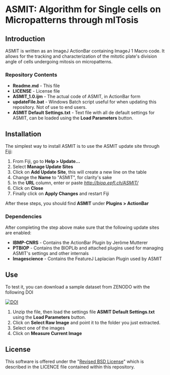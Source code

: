 # ASMIT: Algorithm for Single cells on Micropatterns through mITosis

## Introduction

ASMIT is written as an ImageJ ActionBar containing ImageJ 1 Macro code. It allows for the tracking and characterization of the mitotic plate's division angle of cells undergoing mitosis on micropatterns.

### Repository Contents
- **Readme.md** - This file
- **LICENSE** - License file
- **ASMIT_1.0.ijm** - The actual code of ASMIT, in ActionBar form
- **updateFile.bat** - Windows Batch script useful for when updating this repository. Not of use to end users.
- **ASMIT Default Settings.txt** - Text file with all de default settings for ASMIT, can be loaded using the **Load Parameters** button.

## Installation

The simplest way to install ASMIT is to use the ASMIT update site through [Fiji](https://fiji.sc/):

1. From Fiji, go to **Help > Update...**
2. Select **Manage Update Sites**
3. Click on **Add Update Site**, this will create a new line on the table
4. Change the **Name** to "ASMIT", for clarity's sake
5. In the **URL** column, enter or paste *http://biop.epfl.ch/ASMIT/*
6. Click on **Close**
7. Finally click on **Apply Changes** and restart Fiji

After these steps, you should find **ASMIT** under **Plugins > ActionBar**

### Dependencies
After completing the step above make sure that the following update sites are enabled:
- **IBMP-CNRS** - Contains the ActionBar Plugin by Jerôme Mutterer
- **PTBIOP**  - Contains the BIOPLib and attached plugins used for managing ASMIT's settings and other internals
- **Imagescience**  - Contains the FeatureJ Laplacian Plugin used by ASMIT
## Use

To test it, you can download a sample dataset from ZENODO with the following DOI

[![DOI](https://zenodo.org/badge/DOI/10.5281/zenodo.232218.svg)](https://doi.org/10.5281/zenodo.232218)

1. Unzip the file, then load the settings file **ASMIT Default Settings.txt** using the **Load Parameters** button.
2. Click on **Select Raw Image** and point it to the folder you just extracted.
3. Select one of the images
4. Click on **Measure Current Image**


## License

This software is offered under the "[Revised BSD License](https://en.wikipedia.org/wiki/BSD_licenses#3-clause_license_.28.22Revised_BSD_License.22.2C_.22New_BSD_License.22.2C_or_.22Modified_BSD_License.22.29)" which is described in the LICENCE file contained within this repository.
